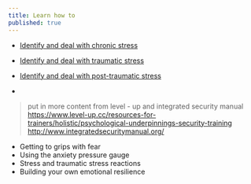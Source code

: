 ```yaml
---
title: Learn how to
published: true
---
```

- [Identify and deal with chronic stress](en/topics/understand-2-security/2-your-well-being/3-1-learn.md)
- [Identify and deal with traumatic stress](en/topics/understand-2-security/2-your-well-being/3-4-learn.md)
- [Identify and deal with post-traumatic stress](en/topics/understand-2-security/2-your-well-being/3-7-learn.md)

-  

> put in more content from level - up and integrated security manual
https://www.level-up.cc/resources-for-trainers/holistic/psychological-underpinnings-security-training
http://www.integratedsecuritymanual.org/

- Getting to grips with fear
- Using the anxiety pressure gauge
- Stress and traumatic stress reactions
- Building your own emotional resilience
